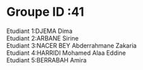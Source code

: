 # Groupe ID :41
Etudiant 1:DJEMA	Dima<br>
Etudiant 2:ARBANE	Sirine<br>
Etudiant 3:NACER BEY	Abderrahmane Zakaria<br>
Etudiant 4:HARRIDI	Mohamed Alaa Eddine<br>
Etudiant 5:BERRABAH	Amira
